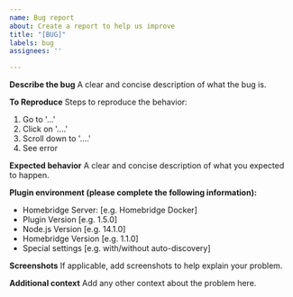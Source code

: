 ```yaml
---
name: Bug report
about: Create a report to help us improve
title: "[BUG]"
labels: bug
assignees: ''

---
```


**Describe the bug**
A clear and concise description of what the bug is.

**To Reproduce**
Steps to reproduce the behavior:
1. Go to '...'
2. Click on '....'
3. Scroll down to '....'
4. See error

**Expected behavior**
A clear and concise description of what you expected to happen.

**Plugin environment (please complete the following information):**
 - Homebridge Server: [e.g. Homebridge Docker]
 - Plugin Version [e.g. 1.5.0]
 - Node.js Version [e.g. 14.1.0]
 - Homebridge Version [e.g. 1.1.0]
 - Special settings [e.g. with/without auto-discovery]

**Screenshots**
If applicable, add screenshots to help explain your problem.

**Additional context**
Add any other context about the problem here.
